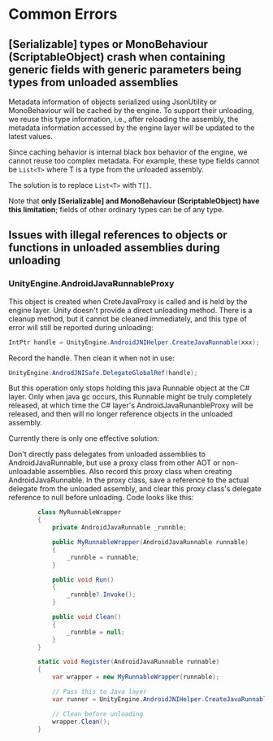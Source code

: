 # Common Errors

## [Serializable] types or MonoBehaviour (ScriptableObject) crash when containing generic fields with generic parameters being types from unloaded assemblies

Metadata information of objects serialized using JsonUtility or MonoBehaviour will be cached by the engine. To support their unloading, we reuse this type information, i.e., after reloading the assembly, the metadata information accessed by the engine layer will be updated to the latest values.

Since caching behavior is internal black box behavior of the engine, we cannot reuse too complex metadata. For example, these type fields cannot be `List<T>` where T is a type from the unloaded assembly.

The solution is to replace `List<T>` with `T[]`.

Note that **only [Serializable] and MonoBehaviour (ScriptableObject) have this limitation**; fields of other ordinary types can be of any type.

## Issues with illegal references to objects or functions in unloaded assemblies during unloading

### UnityEngine.AndroidJavaRunnableProxy

This object is created when CreteJavaProxy is called and is held by the engine layer. Unity doesn't provide a direct unloading method.
There is a cleanup method, but it cannot be cleaned immediately, and this type of error will still be reported during unloading:

```csharp
IntPtr handle = UnityEngine.AndroidJNIHelper.CreateJavaRunnable(xxx);
```

Record the handle. Then clean it when not in use:

```csharp
UnityEngine.AndrodJNISafe.DelegateGlobalRef(handle);
```

But this operation only stops holding this java Runnable object at the C# layer. Only when java gc occurs, this Runnable might be truly completely released, at which time the C# layer's AndroidJavaRunanbleProxy will be released, and then will no longer reference objects in the unloaded assembly.

Currently there is only one effective solution:

Don't directly pass delegates from unloaded assemblies to AndroidJavaRunnable, but use a proxy class from other AOT or non-unloadable assemblies. Also record this proxy class when creating AndroidJavaRunnable. In the proxy class, save a reference to the actual delegate from the unloaded assembly, and clear this proxy class's delegate reference to null before unloading. Code looks like this:

```csharp
        class MyRunnableWrapper
        {
            private AndroidJavaRunnable _runnble;

            public MyRunnableWrapper(AndroidJavaRunnable runnable)
            {
                _runnble = runnable;
            }

            public void Run()
            {
                _runnble?.Invoke();
            }

            public void Clean()
            {
                _runnble = null;
            }
        }

        static void Register(AndroidJavaRunnable runnable)
        {
            var wrapper = new MyRunnableWrapper(runnable);

            // Pass this to Java layer
            var runner = UnityEngine.AndroidJNIHelper.CreateJavaRunnable(wrapper.Run);

            // Clean before unloading
            wrapper.Clean();
        }
```

